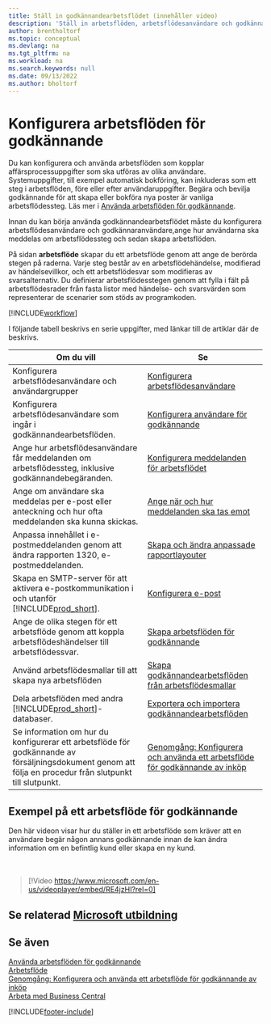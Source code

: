 ```yaml
---
title: Ställ in godkännandearbetsflödet (innehåller video)
description: 'Ställ in arbetsflöden, arbetsflödesanvändare och godkännande användare för att ansluta verksamhetsprocesser som utförs av de olika användarna.'
author: brentholtorf
ms.topic: conceptual
ms.devlang: na
ms.tgt_pltfrm: na
ms.workload: na
ms.search.keywords: null
ms.date: 09/13/2022
ms.author: bholtorf
---
```

# Konfigurera arbetsflöden för godkännande

Du kan konfigurera och använda arbetsflöden som kopplar affärsprocessuppgifter som ska utföras av olika användare. Systemuppgifter, till exempel automatisk bokföring, kan inkluderas som ett steg i arbetsflöden, före eller efter användaruppgifter. Begära och bevilja godkännande för att skapa eller bokföra nya poster är vanliga arbetsflödessteg. Läs mer i [Använda arbetsflöden för godkännande](across-use-workflows.md).

Innan du kan börja använda godkännandearbetsflödet måste du konfigurera arbetsflödesanvändare och godkännaranvändare,ange hur användarna ska meddelas om arbetsflödessteg och sedan skapa arbetsflöden.

På sidan **arbetsflöde** skapar du ett arbetsflöde genom att ange de berörda stegen på raderna. Varje steg består av en arbetsflödehändelse, modifierad av händelsevillkor, och ett arbetsflödesvar som modifieras av svarsalternativ. Du definierar arbetsflödesstegen genom att fylla i fält på arbetsflödesrader från fasta listor med händelse- och svarsvärden som representerar de scenarier som stöds av programkoden.

[!INCLUDE[workflow](includes/workflow.md)]

I följande tabell beskrivs en serie uppgifter, med länkar till de artiklar där de beskrivs.

|**Om du vill**|**Se**|  
|------------|-------------|  
|Konfigurera arbetsflödesanvändare och användargrupper|[Konfigurera arbetsflödesanvändare](across-how-to-set-up-workflow-users.md)|  
|Konfigurera arbetsflödesanvändare som ingår i godkännandearbetsflöden.|[Konfigurera användare för godkännande](across-how-to-set-up-approval-users.md)|  
|Ange hur arbetsflödesanvändare får meddelanden om arbetsflödessteg, inklusive godkännandebegäranden.|[Konfigurera meddelanden för arbetsflödet](across-setting-up-workflow-notifications.md)|  
|Ange om användare ska meddelas per e-post eller anteckning och hur ofta meddelanden ska kunna skickas.|[Ange när och hur meddelanden ska tas emot](across-how-to-specify-when-and-how-to-receive-notifications.md)|  
|Anpassa innehållet i e-postmeddelanden genom att ändra rapporten 1320, e-postmeddelanden.|[Skapa och ändra anpassade rapportlayouter](ui-how-create-custom-report-layout.md)|  
|Skapa en SMTP-server för att aktivera e-postkommunikation i och utanför [!INCLUDE[prod_short](includes/prod_short.md)].|[Konfigurera e-post](admin-how-setup-email.md)|
|Ange de olika stegen för ett arbetsflöde genom att koppla arbetsflödeshändelser till arbetsflödessvar.|[Skapa arbetsflöden för godkännande](across-how-to-create-workflows.md)|  
|Använd arbetsflödesmallar till att skapa nya arbetsflöden|[Skapa godkännandearbetsflöden från arbetsflödesmallar](across-how-to-create-workflows-from-workflow-templates.md)|  
|Dela arbetsflöden med andra [!INCLUDE[prod_short](includes/prod_short.md)]-databaser.|[Exportera och importera godkännandearbetsflöden](across-how-to-export-and-import-workflows.md)|  
|Se information om hur du konfigurerar ett arbetsflöde för godkännande av försäljningsdokument genom att följa en procedur från slutpunkt till slutpunkt.|[Genomgång: Konfigurera och använda ett arbetsflöde för godkännande av inköp](walkthrough-setting-up-and-using-a-purchase-approval-workflow.md)|  

## Exempel på ett arbetsflöde för godkännande

Den här videon visar hur du ställer in ett arbetsflöde som kräver att en användare begär någon annans godkännande innan de kan ändra information om en befintlig kund eller skapa en ny kund.  
<br><br>  

> [!Video https://www.microsoft.com/en-us/videoplayer/embed/RE4jzHI?rel=0]

## Se relaterad [Microsoft utbildning](/training/modules/create-workflows/)

## Se även

[Använda arbetsflöden för godkännande](across-use-workflows.md)  
[Arbetsflöde](across-workflow.md)  
[Genomgång: Konfigurera och använda ett arbetsflöde för godkännande av inköp](walkthrough-setting-up-and-using-a-purchase-approval-workflow.md)  
[Arbeta med Business Central](ui-work-product.md)

[!INCLUDE[footer-include](includes/footer-banner.md)]

